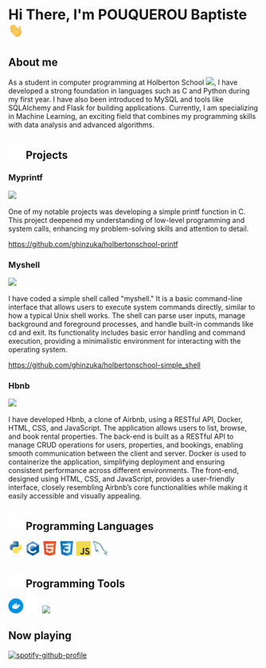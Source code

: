 <h1>Hi There, I'm POUQUEROU Baptiste <img  src="https://raw.githubusercontent.com/ABSphreak/ABSphreak/master/gifs/Hi.gif" width="30px"></h1>
<h2> About me </h2>
As a student in computer programming at Holberton School <img src="https://github.com/ghinzuka/ghinzuka/assets/102736316/f6acd5ec-bbdf-4f68-9dc3-cb3a50a0e2ef" width="50px">, I have developed a strong foundation in languages such as C and Python during my first year. I have also been introduced to MySQL and tools like SQLAlchemy and Flask for building applications. Currently, I am specializing in Machine Learning, an exciting field that combines my programming skills with data analysis and advanced algorithms.


## <img src = 'https://github.com/ghinzuka/ghinzuka/blob/main/images/project.svg' width='30'/> Projects

### Myprintf 
<img src = "https://github.com/ghinzuka/ghinzuka/assets/102736316/e570cd92-0202-4a83-a810-1ab10faf5c62" width='450px'/> 

One of my notable projects was developing a simple printf function in C. This project deepened my understanding of low-level programming and system calls, enhancing my problem-solving skills and attention to detail.

https://github.com/ghinzuka/holbertonschool-printf

### Myshell
<img src = "https://github.com/user-attachments/assets/3efd1f0f-760d-4072-8965-f0a346bceea7" width='450px'/>

I have coded a simple shell called "myshell." It is a basic command-line interface that allows users to execute system commands directly, similar to how a typical Unix shell works. The shell can parse user inputs, manage background and foreground processes, and handle built-in commands like cd and exit. Its functionality includes basic error handling and command execution, providing a minimalistic environment for interacting with the operating system.

https://github.com/ghinzuka/holbertonschool-simple_shell

### Hbnb

<img src = "https://github.com/user-attachments/assets/bfb3ada8-6436-44cb-b730-cd6a65e99d7e" width='450px'/>


I have developed Hbnb, a clone of Airbnb, using a RESTful API, Docker, HTML, CSS, and JavaScript. The application allows users to list, browse, and book rental properties. The back-end is built as a RESTful API to manage CRUD operations for users, properties, and bookings, enabling smooth communication between the client and server. Docker is used to containerize the application, simplifying deployment and ensuring consistent performance across different environments. The front-end, designed using HTML, CSS, and JavaScript, provides a user-friendly interface, closely resembling Airbnb’s core functionalities while making it easily accessible and visually appealing.
## <img src = 'https://github.com/ghinzuka/ghinzuka/blob/main/images/computer.svg' width='30'/> Programming Languages


<img src = 'https://github.com/ghinzuka/ghinzuka/blob/main/images/python.svg' height='30'/> <img src = 'https://github.com/ghinzuka/ghinzuka/blob/main/images/c.svg' width='30'/>   <img src = 'https://github.com/ghinzuka/ghinzuka/blob/main/images/html.svg' width='30'/>   <img src = 'https://github.com/ghinzuka/ghinzuka/blob/main/images/css.svg' width='30'/> <img src = 'https://github.com/ghinzuka/ghinzuka/blob/main/images/js.svg' width='30'/>  <img src = 'https://github.com/ghinzuka/ghinzuka/blob/main/images/mysql.svg' width='30px'/>


## <img src = 'https://github.com/ghinzuka/ghinzuka/blob/main/images/tool.svg' width='30'/> Programming Tools

<img src = 'https://github.com/ghinzuka/ghinzuka/blob/main/images/docker.svg' width='30'/> <img src = 'https://github.com/ghinzuka/ghinzuka/blob/main/images/flask.svg' width='30'/> <img src = 'https://github.com/ghinzuka/ghinzuka/assets/102736316/b032f7be-a5a9-41d2-a439-5800f5d2fb61' width='50'/> 


## Now playing

[![spotify-github-profile](https://spotify-github-profile.kittinanx.com/api/view?uid=pouqba&cover_image=true&theme=default&show_offline=false&background_color=121212&interchange=false&bar_color=53b14f&bar_color_cover=false)](https://spotify-github-profile.kittinanx.com/api/view?uid=pouqba&redirect=true)

